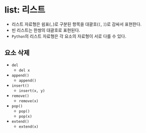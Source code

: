 # list: 리스트

- 리스트 자료형은 쉼표(`,`)로 구분된 항목을 대괄호(`[`, `]`)로 감싸서 표현한다.
- 빈 리스트는 한쌍의 대괄호로 표현된다.
- `Python`의 리스트 자료형은 각 요소의 자료형이 서로 다를 수 있다.

## 요소 삭제

- `del`
  - `del x`
- `append()`
  - `append()`
- `insert()`
  - `insert(x, y)`
- `remove()`
  - `remove(x)`
- `pop()`
  - `pop()`
  - `pop(x)`
- `extend()`
  - `extend(x)`

<!-- TODO -->
